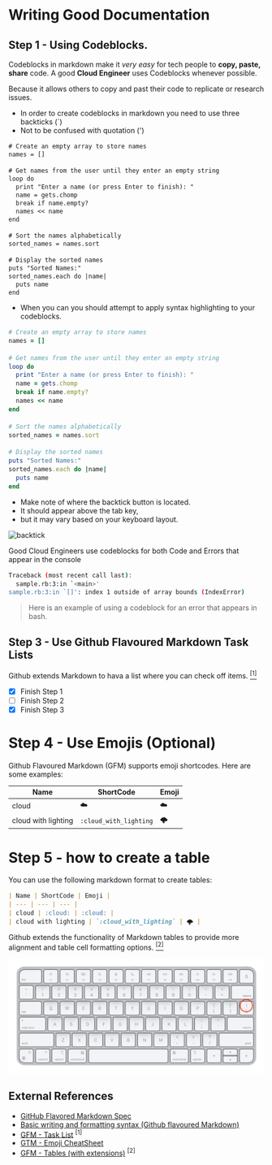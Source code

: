 # Writing Good Documentation

## Step 1 - Using Codeblocks.

Codeblocks in markdown make it *very easy* for tech people to **copy, paste, share** code.
A good __Cloud Engineer__ uses Codeblocks whenever possible.

Because it allows others to copy and past their code to replicate or research issues.


- In order to create codeblocks in markdown you need to use three backticks (`)
- Not to be confused with quotation (')

```
# Create an empty array to store names
names = []

# Get names from the user until they enter an empty string
loop do
  print "Enter a name (or press Enter to finish): "
  name = gets.chomp
  break if name.empty?
  names << name
end

# Sort the names alphabetically
sorted_names = names.sort

# Display the sorted names
puts "Sorted Names:"
sorted_names.each do |name|
  puts name
end
```

- When you can you should attempt to apply syntax highlighting to your codeblocks.

```ruby
# Create an empty array to store names
names = []

# Get names from the user until they enter an empty string
loop do
  print "Enter a name (or press Enter to finish): "
  name = gets.chomp
  break if name.empty?
  names << name
end

# Sort the names alphabetically
sorted_names = names.sort

# Display the sorted names
puts "Sorted Names:"
sorted_names.each do |name|
  puts name
end
```

- Make note of where the backtick button is located.
- It should appear above the tab key,
- but it may vary based on your keyboard layout.
<img width="403px" alt="backtick" src="https://github.com/awkamara/Github-docs-example-1/assets/145500282/a7cdc3b0-facf-4618-bde7-fef800abcb59">

Good Cloud Engineers use codeblocks for both Code and Errors that appear in the console
```bash
Traceback (most recent call last):
  sample.rb:3:in `<main>'
sample.rb:3:in `[]': index 1 outside of array bounds (IndexError)
```

> Here is an example of using a codeblock for an error that appears in bash.

## Step 3 - Use Github Flavoured Markdown Task Lists

Github extends Markdown to hava a list where you can check off items. [<sup>[1]</sup>](#external-references)


- [x] Finish Step 1
- [ ] Finish Step 2
- [x] Finish Step 3

# Step 4 - Use Emojis (Optional)

Github Flavoured Markdown (GFM) supports emoji shortcodes.
Here are some examples:

| Name | ShortCode | Emoji |
| --- | --- | --- |
| cloud | :cloud: | :cloud: |
| cloud with lighting | `:cloud_with_lighting` | 🌩️ |

# Step 5 - how to create a table


You can use the following markdown format to create tables:

```md
| Name | ShortCode | Emoji |
| --- | --- | --- |
| cloud | :cloud: | :cloud: |
| cloud with lighting | `:cloud_with_lighting` | 🌩️ |
```
 Github extends the functionality of Markdown tables to provide more alignment and table cell formatting options. [<sup>[2]</sup>](#external-references)

![Photo of the pipe character on our keyboard](assets/pipe-char-.jpeg)
 
## External References

- [GitHub Flavored Markdown Spec](https://github.github.com/gfm/) 
- [Basic writing and formatting syntax (Github flavoured Markdown)](https://docs.github.com/en/get-started/writing-on-github/getting-started-with-writing-and-formatting-on-github/basic-writing-and-formatting-syntax#quoting-text) 
- [GFM - Task List](https://docs.github.com/en/get-started/writing-on-github/getting-started-with-writing-and-formatting-on-github/basic-writing-and-formatting-syntax#task-lists) <sup>[1]</sup>
- [GTM - Emoji CheatSheet](https://github.com/ikatyang/emoji-cheat-sheet)
- [GFM - Tables (with extensions)](https://github.github.com/gfm/#tables-extension-) <sup>[2]</sup>
